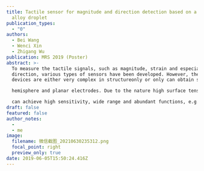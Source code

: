 ```yaml
---
title: Tactile sensor for magnitude and direction detection based on a liquid
  alloy droplet
publication_types:
  - "0"
authors:
  - Bei Wang
  - Wenci Xin
  - Zhigang Wu
publication: MRS 2019 (Poster)
abstract: >-
  To measure the tactile signals, such as magnitude, strain and especially
  direction, various types of sensors have been developed. However, these
  devices are either very complex in structureonly or only can obtain single signal. This work presents a novel soft tactile sensor with capacitance between liquid alloy based

  hemisphere and planar electrodes. Due to the nature high surface tension and flowability of liquid alloy droplet, the dynamic re-distribution of charges on electrodes

  can achieve high sensitivity, wide range and abundant functions, e.g. magnitude or direction of external force.
draft: false
featured: false
author_notes:
  - 
  - me
image:
  filename: 微信截图_20210630235312.png
  focal_point: right
  preview_only: true
date: 2019-06-05T15:50:24.416Z
---
```

